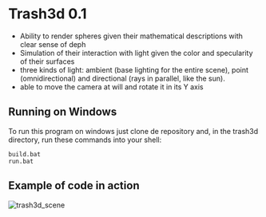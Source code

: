 # Trash3d 0.1

- Ability to render spheres given their mathematical descriptions with clear sense of deph
- Simulation of their interaction with light given the color and specularity of their surfaces
-  three kinds of light: ambient (base lighting for the entire scene), point (omnidirectional) and directional (rays in parallel, like the sun).
- able to move the camera at will and rotate it in its Y axis

## Running on Windows
To run this program on windows just clone de repository and, in the trash3d directory, run these commands into your shell:

```
build.bat
run.bat
```
## Example of code in action
![trash3d_scene](https://github.com/tomclima/trash3d/assets/106490601/163be595-4e79-4dc0-94e2-bbfc2078e63a)

